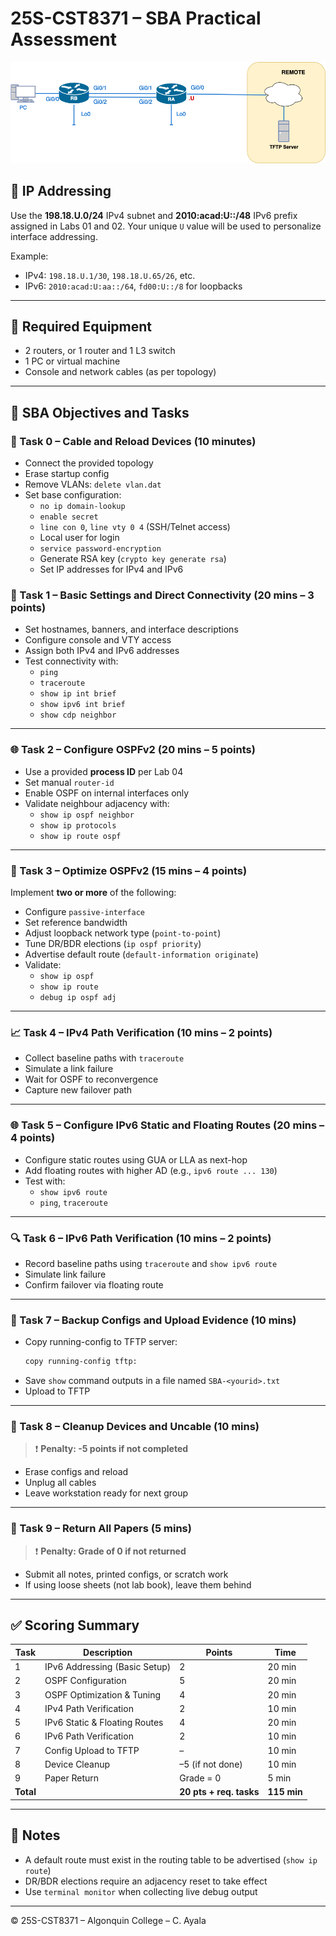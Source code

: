 
# 25S-CST8371 – SBA Practical Assessment

![Sample SBA Topology](img/01-SBA-sample.png)

## 📘 IP Addressing

Use the **198.18.U.0/24** IPv4 subnet and **2010:acad:U::/48** IPv6 prefix assigned in Labs 01 and 02. Your unique `U` value will be used to personalize interface addressing.

Example:
- IPv4: `198.18.U.1/30`, `198.18.U.65/26`, etc.
- IPv6: `2010:acad:U:aa::/64`, `fd00:U::/8` for loopbacks

---

## 🧪 Required Equipment

- 2 routers, or 1 router and 1 L3 switch
- 1 PC or virtual machine
- Console and network cables (as per topology)

---

## 🎯 SBA Objectives and Tasks

### 🔧 Task 0 – Cable and Reload Devices (10 minutes)

- Connect the provided topology
- Erase startup config
- Remove VLANs: `delete vlan.dat`
- Set base configuration:
  - `no ip domain-lookup`
  - `enable secret`
  - `line con 0`, `line vty 0 4` (SSH/Telnet access)
  - Local user for login
  - `service password-encryption`
  - Generate RSA key (`crypto key generate rsa`)
  - Set IP addresses for IPv4 and IPv6

### 🔎 Task 1 – Basic Settings and Direct Connectivity (20 mins – 3 points)

- Set hostnames, banners, and interface descriptions
- Configure console and VTY access
- Assign both IPv4 and IPv6 addresses
- Test connectivity with:
  - `ping`
  - `traceroute`
  - `show ip int brief`
  - `show ipv6 int brief`
  - `show cdp neighbor`

---

### 🌐 Task 2 – Configure OSPFv2 (20 mins – 5 points)

- Use a provided **process ID** per Lab 04
- Set manual `router-id`
- Enable OSPF on internal interfaces only
- Validate neighbour adjacency with:
  - `show ip ospf neighbor`
  - `show ip protocols`
  - `show ip route ospf`

---

### 🔧 Task 3 – Optimize OSPFv2 (15 mins – 4 points)

Implement **two or more** of the following:

- Configure `passive-interface`
- Set reference bandwidth
- Adjust loopback network type (`point-to-point`)
- Tune DR/BDR elections (`ip ospf priority`)
- Advertise default route (`default-information originate`)
- Validate:
  - `show ip ospf`
  - `show ip route`
  - `debug ip ospf adj`

---

### 📈 Task 4 – IPv4 Path Verification (10 mins – 2 points)

- Collect baseline paths with `traceroute`
- Simulate a link failure
- Wait for OSPF to reconvergence
- Capture new failover path

---

### 🌐 Task 5 – Configure IPv6 Static and Floating Routes (20 mins – 4 points)

- Configure static routes using GUA or LLA as next-hop
- Add floating routes with higher AD (e.g., `ipv6 route ... 130`)
- Test with:
  - `show ipv6 route`
  - `ping`, `traceroute`

---

### 🔍 Task 6 – IPv6 Path Verification (10 mins – 2 points)

- Record baseline paths using `traceroute` and `show ipv6 route`
- Simulate link failure
- Confirm failover via floating route

---

### 💾 Task 7 – Backup Configs and Upload Evidence (10 mins)

- Copy running-config to TFTP server:
  ```bash
  copy running-config tftp:
  ```
- Save `show` command outputs in a file named `SBA-<yourid>.txt`
- Upload to TFTP

---

### 🧹 Task 8 – Cleanup Devices and Uncable (10 mins)

> ❗ **Penalty: -5 points if not completed**

- Erase configs and reload
- Unplug all cables
- Leave workstation ready for next group

---

### 📄 Task 9 – Return All Papers (5 mins)

> ❗ **Penalty: Grade of 0 if not returned**

- Submit all notes, printed configs, or scratch work
- If using loose sheets (not lab book), leave them behind

---

## ✅ Scoring Summary

| Task | Description                      | Points           | Time     |
|------|----------------------------------|------------------|----------|
| 1    | IPv6 Addressing (Basic Setup)    | 2                | 20 min   |
| 2    | OSPF Configuration               | 5                | 20 min   |
| 3    | OSPF Optimization & Tuning      | 4                | 20 min   |
| 4    | IPv4 Path Verification           | 2                | 10 min   |
| 5    | IPv6 Static & Floating Routes    | 4                | 20 min   |
| 6    | IPv6 Path Verification           | 2                | 10 min   |
| 7    | Config Upload to TFTP            | –                | 10 min   |
| 8    | Device Cleanup                   | –5 (if not done) | 10 min   |
| 9    | Paper Return                     | Grade = 0        | 5 min    |
| **Total** |                            | **20 pts + req. tasks** | **115 min** |

---

## 📌 Notes

- A default route must exist in the routing table to be advertised (`show ip route`)
- DR/BDR elections require an adjacency reset to take effect
- Use `terminal monitor` when collecting live debug output

---

© 25S-CST8371 – Algonquin College – C. Ayala
